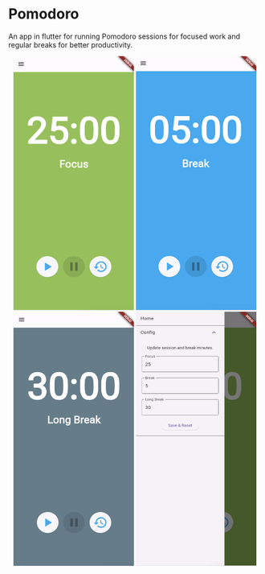 # Pomodoro
An app in flutter for running Pomodoro sessions for focused work and regular breaks for better productivity.

<p align="center">
  <img src="assets/readme/focus.png" width="240" height="505">
  <img src="assets/readme/break.png" width="240" height="505">
  <img src="assets/readme/longbreak.png" width="240" height="505">
  <img src="assets/readme/config.png" width="240" height="505">
</p>
